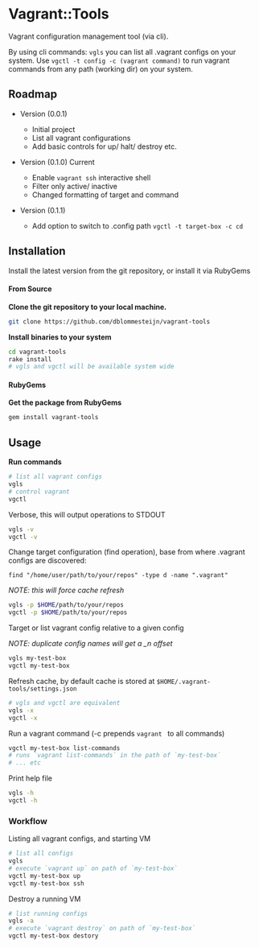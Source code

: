 # Vagrant::Tools

Vagrant configuration management tool (via cli).

By using cli commands: `vgls` you can list all .vagrant configs on your system.
Use `vgctl -t config -c (vagrant command)` to run vagrant commands from any path (working dir) on your system.


## Roadmap

* Version (0.0.1)

  * Initial project
  * List all vagrant configurations
  * Add basic controls for up/ halt/ destroy etc.

* Version (0.1.0) Current

  * Enable `vagrant ssh` interactive shell
  * Filter only active/ inactive
  * Changed formatting of target and command

* Version (0.1.1)

  * Add option to switch to .config path `vgctl -t target-box -c cd`


## Installation

Install the latest version from the git repository, or install it via RubyGems

#### From Source

**Clone the git repository to your local machine.**

```bash
git clone https://github.com/dblommesteijn/vagrant-tools
```

**Install binaries to your system**

```bash
cd vagrant-tools
rake install
# vgls and vgctl will be available system wide
```

#### RubyGems

**Get the package from RubyGems**

```bash
gem install vagrant-tools
```


## Usage

**Run commands**

```bash
# list all vagrant configs
vgls
# control vagrant
vgctl
```

Verbose, this will output operations to STDOUT

```bash
vgls -v
vgctl -v
```

Change target configuration (find operation), base from where .vagrant configs are discovered:

`find "/home/user/path/to/your/repos" -type d -name ".vagrant"`

*NOTE: this will force cache refresh*

```bash
vgls -p $HOME/path/to/your/repos
vgctl -p $HOME/path/to/your/repos
```

Target or list vagrant config relative to a given config

*NOTE: duplicate config names will get a _n offset*

```bash
vgls my-test-box
vgctl my-test-box
```

Refresh cache, by default cache is stored at `$HOME/.vagrant-tools/settings.json`

```bash
# vgls and vgctl are equivalent
vgls -x
vgctl -x
```

Run a vagrant command (-c prepends `vagrant ` to all commands)

```bash
vgctl my-test-box list-commands
# runs `vagrant list-commands` in the path of `my-test-box`
# ... etc
```

Print help file

```bash
vgls -h
vgctl -h
```

### Workflow

Listing all vagrant configs, and starting VM

```bash
# list all configs
vgls
# execute `vagrant up` on path of `my-test-box`
vgctl my-test-box up
vgctl my-test-box ssh
```

Destroy a running VM

```bash
# list running configs
vgls -a
# execute `vagrant destroy` on path of `my-test-box`
vgctl my-test-box destory
```

